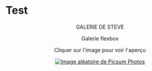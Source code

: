 # Test

<p align="center">GALERIE DE STEVE</p>

<p align="center">Galerie flexbox</p>

<p align="center">Cliquer sur l'image pour voir l'aperçu</p>

<p align="center">
<a href="https://webissime111.github.io/Galery-Steve/">
<img src="https://picsum.photos/300/300" alt="Image aléatoire de Picsum Photos"></a>
</p>

